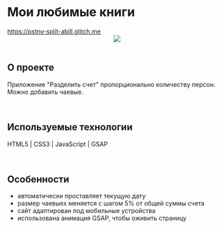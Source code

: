 <h1> Мои любимые книги </h1>
<a href="https://pstnv-split-abill.glitch.me/"> https://pstnv-split-abill.glitch.me </a>

<div align="center">
  <img src="https://cdn.glitch.global/ece60b40-3830-4d48-bb12-fa238aabf422/picPreview_5.png">
</div>
<br>

<h2>О проекте</h2>
<p> Приложение "Разделить счет" пропорционально количеству персон. Можно добавить чаевые.  </p>
<br>

<h2>Используемые технологии</h2>
<p> HTML5 | CSS3 | JavaScript | GSAP</p>
<br>

<h2>Особенности</h2>
<ul>
  <li> автоматически проставляет текущую дату </li>
  <li> размер чаевыех меняется с шагом 5% от общей суммы счета </li>
  <li> сайт адаптирован под мобильные устройства </li>
  <li> использована анимация GSAP, чтобы оживить страницу </li>
</ul>

